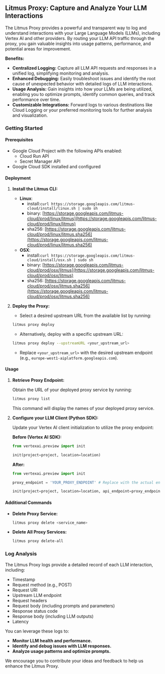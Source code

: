 ## Litmus Proxy: Capture and Analyze Your LLM Interactions 

The Litmus Proxy provides a powerful and transparent way to log and understand interactions with your Large Language Models (LLMs), including Vertex AI and other providers. By routing your LLM API traffic through the proxy, you gain valuable insights into usage patterns, performance, and potential areas for improvement.

**Benefits:**

* **Centralized Logging:** Capture all LLM API requests and responses in a unified log, simplifying monitoring and analysis.
* **Enhanced Debugging:** Easily troubleshoot issues and identify the root cause of unexpected behavior with detailed logs of LLM interactions.
* **Usage Analysis:** Gain insights into how your LLMs are being utilized, enabling you to optimize prompts, identify common queries, and track performance over time.
* **Customizable Integrations:** Forward logs to various destinations like Cloud Logging or your preferred monitoring tools for further analysis and visualization.

### Getting Started

#### Prerequisites

* Google Cloud Project with the following APIs enabled:
    * Cloud Run API
    * Secret Manager API
* Google Cloud SDK installed and configured

#### Deployment

1. **Install the Litmus CLI:**
      - **Linux**:
         - install:```curl https://storage.googleapis.com/litmus-cloud/install/linux.sh | sudo sh```
         - binary: [https://storage.googleapis.com/litmus-cloud/prod/linux/litmus](https://storage.googleapis.com/litmus-cloud/prod/linux/litmus)
         - sha256: [https://storage.googleapis.com/litmus-cloud/prod/linux/litmus.sha256](https://storage.googleapis.com/litmus-cloud/prod/linux/litmus.sha256)
      - **OSX**:
         - install:```curl https://storage.googleapis.com/litmus-cloud/install/osx.sh | sudo sh```
         - binary: [https://storage.googleapis.com/litmus-cloud/prod/osx/litmus](https://storage.googleapis.com/litmus-cloud/prod/osx/litmus)
         - sha256: [https://storage.googleapis.com/litmus-cloud/prod/osx/litmus.sha256](https://storage.googleapis.com/litmus-cloud/prod/osx/litmus.sha256)

2. **Deploy the Proxy:**
   - Select a desired upstream URL from the available list by running:

   ```bash
   litmus proxy deploy
   ```

   - Alternatively, deploy with a specific upstream URL:

   ```bash
   litmus proxy deploy --upstreamURL <your_upstream_url> 
   ```
   - Replace `<your_upstream_url>` with the desired upstream endpoint (e.g., `europe-west1-aiplatform.googleapis.com`).

#### Usage

1. **Retrieve Proxy Endpoint:**

   Obtain the URL of your deployed proxy service by running:

   ```bash
   litmus proxy list
   ```
   This command will display the names of your deployed proxy service.

2. **Configure your LLM Client (Python SDK):**

   Update your Vertex AI client initialization to utilize the proxy endpoint:

   **Before (Vertex AI SDK):**

   ```python
   from vertexai.preview import init

   init(project=project, location=location)
   ```

   **After:**

   ```python
   from vertexai.preview import init

   proxy_endpoint = 'YOUR_PROXY_ENDPOINT' # Replace with the actual endpoint from step 1
   
   init(project=project, location=location, api_endpoint=proxy_endpoint, api_transport="rest") 
   ```

#### Additional Commands

* **Delete Proxy Service:**

  ```bash
  litmus proxy delete <service_name> 
  ```

* **Delete All Proxy Services:**

  ```bash
  litmus proxy delete-all
  ```

### Log Analysis

The Litmus Proxy logs provide a detailed record of each LLM interaction, including:

* Timestamp
* Request method (e.g., POST)
* Request URI
* Upstream LLM endpoint 
* Request headers
* Request body (including prompts and parameters)
* Response status code
* Response body (including LLM outputs)
* Latency 

You can leverage these logs to: 

* **Monitor LLM health and performance.**
* **Identify and debug issues with LLM responses.**
* **Analyze usage patterns and optimize prompts.** 

We encourage you to contribute your ideas and feedback to help us enhance the Litmus Proxy. 
